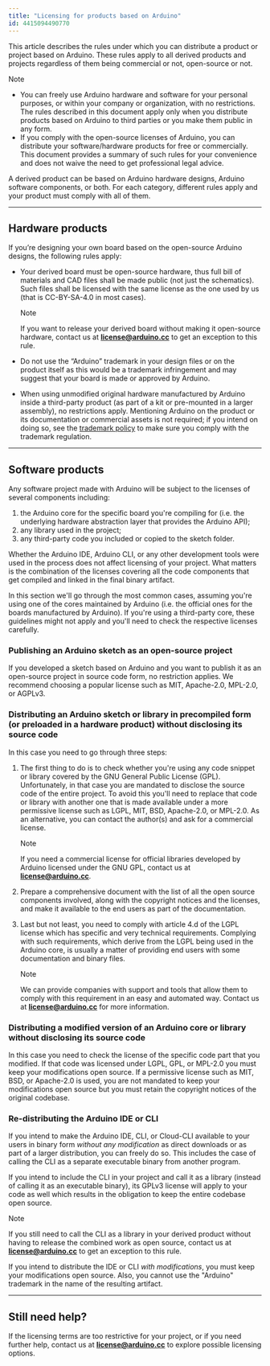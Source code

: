 ```yaml
---
title: "Licensing for products based on Arduino"
id: 4415094490770
---
```


This article describes the rules under which you can distribute a product or project based on Arduino. These rules apply to all derived products and projects regardless of them being commercial or not, open-source or not.

> [!NOTE]
>
> * You can freely use Arduino hardware and software for your personal purposes, or within your company or organization, with no restrictions. The rules described in this document apply only when you distribute products based on Arduino to third parties or you make them public in any form.
> * If you comply with the open-source licenses of Arduino, you can distribute your software/hardware products for free or commercially. This document provides a summary of such rules for your convenience and does not waive the need to get professional legal advice.

A derived product can be based on Arduino hardware designs, Arduino software components, or both. For each category, different rules apply and your product must comply with all of them.

---

## Hardware products

If you’re designing your own board based on the open-source Arduino designs, the following rules apply:

* Your derived board must be open-source hardware, thus full bill of materials and CAD files shall be made public (not just the schematics). Such files shall be licensed with the same license as the one used by us (that is CC-BY-SA-4.0 in most cases).

  > [!NOTE]
  > If you want to release your derived board without making it open-source hardware, contact us at **license@arduino.cc** to get an exception to this rule.

* Do not use the “Arduino” trademark in your design files or on the product itself as this would be a trademark infringement and may suggest that your board is made or approved by Arduino.

* When using unmodified original hardware manufactured by Arduino inside a third-party product (as part of a kit or pre-mounted in a larger assembly), no restrictions apply. Mentioning Arduino on the product or its documentation or commercial assets is not required; if you intend on doing so, see the [trademark policy](https://www.arduino.cc/en/trademark) to make sure you comply with the trademark regulation.

---

## Software products

Any software project made with Arduino will be subject to the licenses of several components including:

1. the Arduino core for the specific board you're compiling for (i.e. the underlying hardware abstraction layer that provides the Arduino API);
2. any library used in the project;
3. any third-party code you included or copied to the sketch folder.

Whether the Arduino IDE, Arduino CLI, or any other development tools were used in the process does not affect licensing of your project. What matters is the combination of the licenses covering all the code components that get compiled and linked in the final binary artifact.

In this section we'll go through the most common cases, assuming you're using one of the cores maintained by Arduino (i.e. the official ones for the boards manufactured by Arduino). If you're using a third-party core, these guidelines might not apply and you'll need to check the respective licenses carefully.

### Publishing an Arduino sketch as an open-source project

If you developed a sketch based on Arduino and you want to publish it as an open-source project in source code form, no restriction applies. We recommend choosing a popular license such as MIT, Apache-2.0, MPL-2.0, or AGPLv3.

### Distributing an Arduino sketch or library in precompiled form (or preloaded in a hardware product) without disclosing its source code

In this case you need to go through three steps:

1. The first thing to do is to check whether you're using any code snippet or library covered by the GNU General Public License (GPL). Unfortunately, in that case you are mandated to disclose the source code of the entire project. To avoid this you'll need to replace that code or library with another one that is made available under a more permissive license such as LGPL, MIT, BSD, Apache-2.0, or MPL-2.0. As an alternative, you can contact the author(s) and ask for a commercial license.

   > [!NOTE]
   > If you need a commercial license for official libraries developed by Arduino licensed under the GNU GPL, contact us at **license@arduino.cc**.

2. Prepare a comprehensive document with the list of all the open source components involved, along with the copyright notices and the licenses, and make it available to the end users as part of the documentation.

3. Last but not least, you need to comply with article 4.d of the LGPL license which has specific and very technical requirements. Complying with such requirements, which derive from the LGPL being used in the Arduino core, is usually a matter of providing end users with some documentation and binary files.

   > [!NOTE]
   > We can provide companies with support and tools that allow them to comply with this requirement in an easy and automated way. Contact us at **license@arduino.cc** for more information.

### Distributing a modified version of an Arduino core or library without disclosing its source code

In this case you need to check the license of the specific code part that you modified. If that code was licensed under LGPL, GPL, or MPL-2.0 you must keep your modifications open source. If a permissive license such as MIT, BSD, or Apache-2.0 is used, you are not mandated to keep your modifications open source but you must retain the copyright notices of the original codebase.

### Re-distributing the Arduino IDE or CLI

If you intend to make the Arduino IDE, CLI, or Cloud-CLI available to your users in binary form _without any modification_ as direct downloads or as part of a larger distribution, you can freely do so. This includes the case of calling the CLI as a separate executable binary from another program.

If you intend to include the CLI in your project and call it as a library (instead of calling it as an executable binary), its GPLv3 license will apply to your code as well which results in the obligation to keep the entire codebase open source.

> [!NOTE]
> If you still need to call the CLI as a library in your derived product without having to release the combined work as open source, contact us at **license@arduino.cc** to get an exception to this rule.

If you intend to distribute the IDE or CLI _with modifications_, you must keep your modifications open source. Also, you cannot use the "Arduino" trademark in the name of the resulting artifact.

---

## Still need help?

If the licensing terms are too restrictive for your project, or if you need further help, contact us at **license@arduino.cc** to explore possible licensing options.

<!-- markdownlint-disable-file HC001 -->
